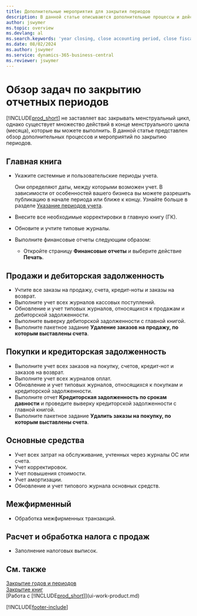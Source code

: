 ```yaml
---
title: Дополнительные мероприятия для закрытия периодов
description: В данной статье описываются дополнительные процессы и действия по закрытию отчетных периодов в Business Central.
author: jswymer
ms.topic: overview
ms.devlang: al
ms.search.keywords: 'year closing, close accounting period, close fiscal year, aging, creditor payments, vendor payments'
ms.date: 08/02/2024
ms.author: jswymer
ms.service: dynamics-365-business-central
ms.reviewer: jswymer
---
```


# Обзор задач по закрытию отчетных периодов

[!INCLUDE[prod_short](includes/prod_short.md)] не заставляет вас закрывать менструальный цикл, однако существует множество действий в конце менструального цикла (месяца), которые вы можете выполнить. В данной статье представлен обзор дополнительных процессов и мероприятий по закрытию периодов.  

## Главная книга

* Укажите системные и пользовательские периоды учета.  

    Они определяют даты, между которыми возможен учет. В зависимости от особенностей вашего бизнеса вы можете разрешить публикацию в начале периода или ближе к концу. Узнайте больше в разделе [Указание периодов учета](finance-how-specify-posting-periods.md).  
* Внесите все необходимые корректировки в главную книгу (ГК).  
* Обновите и учтите типовые журналы.  
  <!--* Process Consolidations-->
* Выполните финансовые отчеты следующим образом:  
  * Откройте страницу **Финансовые отчеты** и выберите действие **Печать**.  

## Продажи и дебиторская задолженность

* Учтите все заказы на продажу, счета, кредит-ноты и заказы на возврат.  
* Выполните учет всех журналов кассовых поступлений.  
* Обновление и учет типовых журналов, относящихся к продажам и дебиторской задолженности.  
* Выполните выверку дебиторской задолженности с главной книгой.  
* Выполните пакетное задание **Удаление заказов на продажу, по которым выставлены счета**.  

## Покупки и кредиторская задолженность

* Выполните учет всех заказов на покупку, счетов, кредит-нот и заказов на возврат.  
* Выполните учет всех журналов оплат.  
* Обновление и учет типовых журналов, относящихся к покупкам и кредиторской задолженности.  
* Выполните отчет **Кредиторская задолженность по срокам давности** и проведите выверку кредиторской задолженности с главной книгой.  
* Выполните пакетное задание **Удалить заказы на покупку, по которым выставлены счета**.  

## Основные средства

* Учет всех затрат на обслуживание, учтенных через журналы ОС или счета.
* Учет корректировок.
* Учет повышения стоимости.
* Учет амортизации.
* Обновление и учет типового журнала основных средств.

## Межфирменный

* Обработка межфирменных транзакций.

## Расчет и обработка налога с продаж

* Заполнение налоговых выписок.  

## См. также

[Закрытие годов и периодов](year-close-years-periods.md)  
[Закрытие книг](year-close-books.md)  
[Работа с [!INCLUDE[prod_short](includes/prod_short.md)]](ui-work-product.md)

[!INCLUDE[footer-include](includes/footer-banner.md)]
